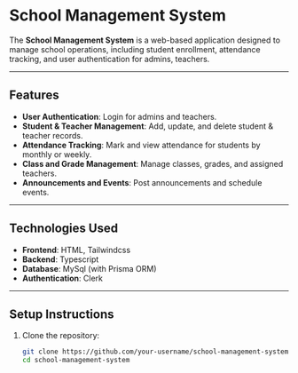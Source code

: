 # School Management System

The **School Management System** is a web-based application designed to manage school operations, including student enrollment, attendance tracking, and user authentication for admins, teachers.

---

## Features

- **User Authentication**: Login for admins and teachers.
- **Student & Teacher Management**: Add, update, and delete student & teacher records.
- **Attendance Tracking**: Mark and view attendance for students by monthly or weekly.
- **Class and Grade Management**: Manage classes, grades, and assigned teachers.
- **Announcements and Events**: Post announcements and schedule events.

---

## Technologies Used

- **Frontend**: HTML, Tailwindcss
- **Backend**: Typescript
- **Database**: MySql (with Prisma ORM)
- **Authentication**: Clerk 

---

## Setup Instructions

1. Clone the repository:
   ```bash
   git clone https://github.com/your-username/school-management-system.git
   cd school-management-system
